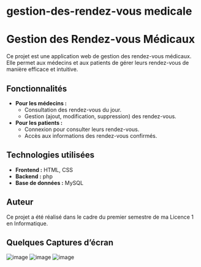 # gestion-des-rendez-vous medicale 

# Gestion des Rendez-vous Médicaux

Ce projet est une application web de gestion des rendez-vous médicaux. Elle permet aux médecins et aux patients de gérer leurs rendez-vous de manière efficace et intuitive.

## Fonctionnalités
- **Pour les médecins :**
  - Consultation des rendez-vous du jour.
  - Gestion (ajout, modification, suppression) des rendez-vous.
- **Pour les patients :**
  - Connexion pour consulter leurs rendez-vous.
  - Accès aux informations des rendez-vous confirmés.

## Technologies utilisées
- **Frontend :** HTML, CSS
- **Backend :** php
- **Base de données :** MySQL



## Auteur
Ce projet a été réalisé dans le cadre du premier semestre de ma Licence 1 en Informatique.


## Quelques Captures d’écran 

![image](https://github.com/user-attachments/assets/52110cad-63c9-492f-a2d3-e3f8231a46ea)
![image](https://github.com/user-attachments/assets/d8ea8611-f1b6-47d9-ac3d-3aa3e3053fde)
![image](https://github.com/user-attachments/assets/2fe59910-cffe-4091-b6cc-f7d93a4b02f9)



